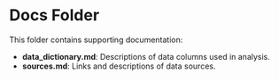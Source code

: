 # Docs Folder

This folder contains supporting documentation:
- **data_dictionary.md**: Descriptions of data columns used in analysis.
- **sources.md**: Links and descriptions of data sources.
